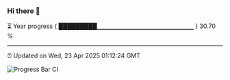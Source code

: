 ### Hi there 👋

⏳ Year progress { █████████▁▁▁▁▁▁▁▁▁▁▁▁▁▁▁▁▁▁▁▁▁ } 30.70 %

---

⏰ Updated on Wed, 23 Apr 2025 01:12:24 GMT

![Progress Bar CI](https://github.com/liununu/liununu/workflows/Progress%20Bar%20CI/badge.svg)
